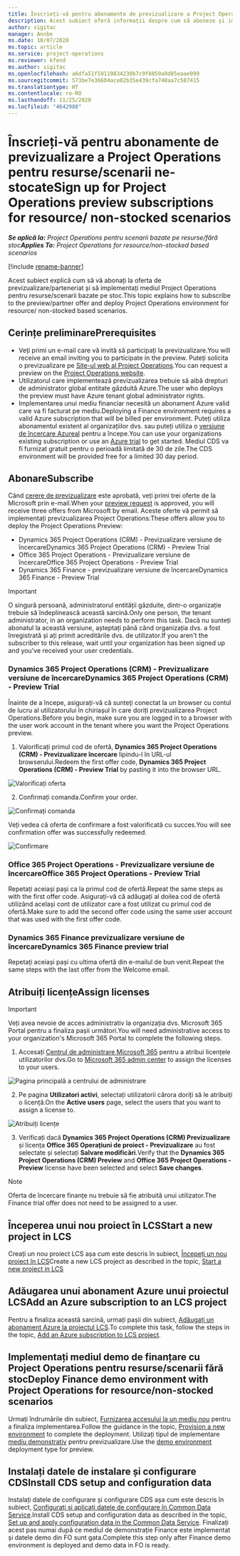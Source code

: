 ```yaml
---
title: Înscrieți-vă pentru abonamente de previzualizare a Project Operations pentru resurse/scenarii ne-stocate
description: Acest subiect oferă informații despre cum să aboneze și implementeze Project Operations pentru resurse/scenarii care nu sunt bazate pe stoc.
author: sigitac
manager: Annbe
ms.date: 10/07/2020
ms.topic: article
ms.service: project-operations
ms.reviewer: kfend
ms.author: sigitac
ms.openlocfilehash: a6dfa51f59119834230b7c9f8859a9d85eaae999
ms.sourcegitcommit: 573be7e36604ace82b35e439cfa748aa7c587415
ms.translationtype: HT
ms.contentlocale: ro-RO
ms.lasthandoff: 11/25/2020
ms.locfileid: "4642988"
---
```

# <a name="sign-up-for-project-operations-preview-subscriptions-for-resource-non-stocked-scenarios"></a><span data-ttu-id="eb512-103">Înscrieți-vă pentru abonamente de previzualizare a Project Operations pentru resurse/scenarii ne-stocate</span><span class="sxs-lookup"><span data-stu-id="eb512-103">Sign up for Project Operations preview subscriptions for resource/ non-stocked scenarios</span></span>

<span data-ttu-id="eb512-104">_**Se aplică la:** Project Operations pentru scenarii bazate pe resurse/fără stoc_</span><span class="sxs-lookup"><span data-stu-id="eb512-104">_**Applies To:** Project Operations for resource/non-stocked based scenarios_</span></span>

[!include [rename-banner](~/includes/cc-data-platform-banner.md)]

<span data-ttu-id="eb512-105">Acest subiect explică cum să vă abonați la oferta de previzualizare/parteneriat și să implementați mediul Project Operations pentru resurse/scenarii bazate pe stoc.</span><span class="sxs-lookup"><span data-stu-id="eb512-105">This topic explains how to subscribe to the preview/partner offer and deploy Project Operations environment for resource/ non-stocked based scenarios.</span></span>

## <a name="prerequisites"></a><span data-ttu-id="eb512-106">Cerințe preliminare</span><span class="sxs-lookup"><span data-stu-id="eb512-106">Prerequisites</span></span>

- <span data-ttu-id="eb512-107">Veți primi un e-mail care vă invită să participați la previzualizare.</span><span class="sxs-lookup"><span data-stu-id="eb512-107">You will receive an email inviting you to participate in the preview.</span></span> <span data-ttu-id="eb512-108">Puteți solicita o previzualizare pe [Site-ul web al Project Operations](https://dynamics.microsoft.com/en-us/project-operations/overview/).</span><span class="sxs-lookup"><span data-stu-id="eb512-108">You can request a preview on the [Project Operations website](https://dynamics.microsoft.com/en-us/project-operations/overview/).</span></span>
- <span data-ttu-id="eb512-109">Utilizatorul care implementează previzualizarea trebuie să aibă drepturi de administrator global entitate găzduită Azure.</span><span class="sxs-lookup"><span data-stu-id="eb512-109">The user who deploys the preview must have Azure tenant global administrator rights.</span></span>
- <span data-ttu-id="eb512-110">Implementarea unui mediu financiar necesită un abonament Azure valid care va fi facturat pe mediu.</span><span class="sxs-lookup"><span data-stu-id="eb512-110">Deploying a Finance environment requires a valid Azure subscription that will be billed per environment.</span></span> <span data-ttu-id="eb512-111">Puteți utiliza abonamentul existent al organizațiilor dvs. sau puteți utiliza o [versiune de încercare Azureal](https://azure.microsoft.com/en-us/free/) pentru a începe.</span><span class="sxs-lookup"><span data-stu-id="eb512-111">You can use your organizations existing subscription or use an [Azure trial](https://azure.microsoft.com/en-us/free/) to get started.</span></span> <span data-ttu-id="eb512-112">Mediul CDS va fi furnizat gratuit pentru o perioadă limitată de 30 de zile.</span><span class="sxs-lookup"><span data-stu-id="eb512-112">The CDS environment will be provided free for a limited 30 day period.</span></span>

## <a name="subscribe"></a><span data-ttu-id="eb512-113">Abonare</span><span class="sxs-lookup"><span data-stu-id="eb512-113">Subscribe</span></span>

<span data-ttu-id="eb512-114">Când [cerere de previzualizare](https://forms.office.com/FormsPro/Pages/ResponsePage.aspx?id=v4j5cvGGr0GRqy180BHbR56j8lZs0FdAvwT75_WNFyxUMkRDV1NYQU5TNjE2VjhKOVBUNVg2R0s1NC4u) este aprobată, veți primi trei oferte de la Microsoft prin e-mail.</span><span class="sxs-lookup"><span data-stu-id="eb512-114">When your [preview request](https://forms.office.com/FormsPro/Pages/ResponsePage.aspx?id=v4j5cvGGr0GRqy180BHbR56j8lZs0FdAvwT75_WNFyxUMkRDV1NYQU5TNjE2VjhKOVBUNVg2R0s1NC4u) is approved, you will receive three offers from Microsoft by email.</span></span> <span data-ttu-id="eb512-115">Aceste oferte vă permit să implementați previzualizarea Project Operations:</span><span class="sxs-lookup"><span data-stu-id="eb512-115">These offers allow you to deploy the Project Operations Preview:</span></span>

- <span data-ttu-id="eb512-116">Dynamics 365 Project Operations (CRM) - Previzualizare versiune de încercare</span><span class="sxs-lookup"><span data-stu-id="eb512-116">Dynamics 365 Project Operations (CRM) - Preview Trial</span></span>
- <span data-ttu-id="eb512-117">Office 365 Project Operations - Previzualizare versiune de încercare</span><span class="sxs-lookup"><span data-stu-id="eb512-117">Office 365 Project Operations - Preview Trial</span></span>
- <span data-ttu-id="eb512-118">Dynamics 365 Finance - previzualizare versiune de încercare</span><span class="sxs-lookup"><span data-stu-id="eb512-118">Dynamics 365 Finance - Preview Trial</span></span>

> [!IMPORTANT]
> <span data-ttu-id="eb512-119">O singură persoană, administratorul entității găzduite, dintr-o organizație trebuie să îndeplinească această sarcină.</span><span class="sxs-lookup"><span data-stu-id="eb512-119">Only one person, the tenant administrator, in an organization needs to perform this task.</span></span> <span data-ttu-id="eb512-120">Dacă nu sunteți abonatul la această versiune, așteptați până când organizația dvs. a fost înregistrată și ați primit acreditările dvs. de utilizator.</span><span class="sxs-lookup"><span data-stu-id="eb512-120">If you aren't the subscriber to this release, wait until your organization has been signed up and you've received your user credentials.</span></span>

### <a name="dynamics-365-project-operations-crm---preview-trial"></a><span data-ttu-id="eb512-121">Dynamics 365 Project Operations (CRM) - Previzualizare versiune de încercare</span><span class="sxs-lookup"><span data-stu-id="eb512-121">Dynamics 365 Project Operations (CRM) - Preview Trial</span></span> 

<span data-ttu-id="eb512-122">Înainte de a începe, asigurați-vă că sunteți conectat la un browser cu contul de lucru al utilizatorului în chiriașul în care doriți previzualizarea Project Operations.</span><span class="sxs-lookup"><span data-stu-id="eb512-122">Before you begin, make sure you are logged in to a browser with the user work account in the tenant where you want the Project Operations preview.</span></span>

1. <span data-ttu-id="eb512-123">Valorificați primul cod de ofertă, **Dynamics 365 Project Operations (CRM) - Previzualizare încercare** lipindu-l în URL-ul browserului.</span><span class="sxs-lookup"><span data-stu-id="eb512-123">Redeem the first offer code, **Dynamics 365 Project Operations (CRM) - Preview Trial** by pasting it into the browser URL.</span></span>

![Valorificați oferta](./media/16RedeemFirstOfferNew.png)

2. <span data-ttu-id="eb512-125">Confirmați comanda.</span><span class="sxs-lookup"><span data-stu-id="eb512-125">Confirm your order.</span></span>

![Confirmați comanda](./media/17ConfirmOrderNew.png)

<span data-ttu-id="eb512-127">Veți vedea că oferta de confirmare a fost valorificată cu succes.</span><span class="sxs-lookup"><span data-stu-id="eb512-127">You will see confirmation offer was successfully redeemed.</span></span>

![Confirmare](./media/18OrderConfirmationNew.png)

### <a name="office-365-project-operations---preview-trial"></a><span data-ttu-id="eb512-129">Office 365 Project Operations - Previzualizare versiune de încercare</span><span class="sxs-lookup"><span data-stu-id="eb512-129">Office 365 Project Operations - Preview Trial</span></span>

<span data-ttu-id="eb512-130">Repetați aceiași pași ca la primul cod de ofertă.</span><span class="sxs-lookup"><span data-stu-id="eb512-130">Repeat the same steps as with the first offer code.</span></span> <span data-ttu-id="eb512-131">Asigurați-vă că adăugați al doilea cod de ofertă utilizând același cont de utilizator care a fost utilizat cu primul cod de ofertă.</span><span class="sxs-lookup"><span data-stu-id="eb512-131">Make sure to add the second offer code using the same user account that was used with the first offer code.</span></span>

### <a name="dynamics-365-finance-preview-trial"></a><span data-ttu-id="eb512-132">Dynamics 365 Finance previzualizare versiune de încercare</span><span class="sxs-lookup"><span data-stu-id="eb512-132">Dynamics 365 Finance preview trial</span></span>

<span data-ttu-id="eb512-133">Repetați aceiași pași cu ultima ofertă din e-mailul de bun venit.</span><span class="sxs-lookup"><span data-stu-id="eb512-133">Repeat the same steps with the last offer from the Welcome email.</span></span>

## <a name="assign-licenses"></a><span data-ttu-id="eb512-134">Atribuiți licențe</span><span class="sxs-lookup"><span data-stu-id="eb512-134">Assign licenses</span></span>

> [!IMPORTANT]
> <span data-ttu-id="eb512-135">Veți avea nevoie de acces administrativ la organizația dvs. Microsoft 365 Portal pentru a finaliza pașii următori.</span><span class="sxs-lookup"><span data-stu-id="eb512-135">You will need administrative access to your organization's Microsoft 365 Portal to complete the following steps.</span></span>

1. <span data-ttu-id="eb512-136">Accesați [Centrul de administrare Microsoft 365](https://portal.office.com/) pentru a atribui licențele utilizatorilor dvs.</span><span class="sxs-lookup"><span data-stu-id="eb512-136">Go to [Microsoft 365 admin center](https://portal.office.com/) to assign the licenses to your users.</span></span>

![Pagina principală a centrului de administrare](./media/14AdminPortal.png)

2. <span data-ttu-id="eb512-138">Pe pagina **Utilizatori activi**, selectați utilizatorii cărora doriți să le atribuiți o licență.</span><span class="sxs-lookup"><span data-stu-id="eb512-138">On the **Active users** page, select the users that you want to assign a license to.</span></span>

![Atribuiți licențe](./media/15AssignLicenses.png)

3. <span data-ttu-id="eb512-140">Verificați dacă **Dynamics 365 Project Operations (CRM) Previzualizare** și licența **Office 365 Operațiuni de proiect - Previzualizare** au fost selectate și selectați **Salvare modificări**.</span><span class="sxs-lookup"><span data-stu-id="eb512-140">Verify that the **Dynamics 365 Project Operations (CRM) Preview** and **Office 365 Project Operations - Preview** license have been selected and select **Save changes**.</span></span>

> [!NOTE]
> <span data-ttu-id="eb512-141">Oferta de încercare finanțe nu trebuie să fie atribuită unui utilizator.</span><span class="sxs-lookup"><span data-stu-id="eb512-141">The Finance trial offer does not need to be assigned to a user.</span></span>

## <a name="start-a-new-project-in-lcs"></a><span data-ttu-id="eb512-142">Începerea unui nou proiect în LCS</span><span class="sxs-lookup"><span data-stu-id="eb512-142">Start a new project in LCS</span></span>

<span data-ttu-id="eb512-143">Creați un nou proiect LCS așa cum este descris în subiect, [Începeți un nou proiect în LCS](create-lcs-project.md)</span><span class="sxs-lookup"><span data-stu-id="eb512-143">Create a new LCS project as described in the topic, [Start a new project in LCS](create-lcs-project.md)</span></span>

## <a name="add-an-azure-subscription-to-an-lcs-project"></a><span data-ttu-id="eb512-144">Adăugarea unui abonament Azure unui proiectul LCS</span><span class="sxs-lookup"><span data-stu-id="eb512-144">Add an Azure subscription to an LCS project</span></span>

<span data-ttu-id="eb512-145">Pentru a finaliza această sarcină, urmați pașii din subiect, [Adăugați un abonament Azure la proiectul LCS](resource-add-azure-subscription-lcs-project.md).</span><span class="sxs-lookup"><span data-stu-id="eb512-145">To complete this task, follow the steps in the topic, [Add an Azure subscription to LCS project](resource-add-azure-subscription-lcs-project.md).</span></span>

## <a name="deploy-finance-demo-environment-with-project-operations-for-resourcenon-stocked-scenarios"></a><span data-ttu-id="eb512-146">Implementați mediul demo de finanțare cu Project Operations pentru resurse/scenarii fără stoc</span><span class="sxs-lookup"><span data-stu-id="eb512-146">Deploy Finance demo environment with Project Operations for resource/non-stocked scenarios</span></span>

<span data-ttu-id="eb512-147">Urmați îndrumările din subiect, [Furnizarea accesului la un mediu nou](resource-provision-new-environment.md) pentru a finaliza implementarea.</span><span class="sxs-lookup"><span data-stu-id="eb512-147">Follow the guidance in the topic, [Provision a new environment](resource-provision-new-environment.md) to complete the deployment.</span></span> <span data-ttu-id="eb512-148">Utilizați tipul de implementare [mediu demonstrativ](https://docs.microsoft.com/dynamics365/fin-ops-core/dev-itpro/deployment/deploy-demo-environment) pentru previzualizare.</span><span class="sxs-lookup"><span data-stu-id="eb512-148">Use the [demo environment](https://docs.microsoft.com/dynamics365/fin-ops-core/dev-itpro/deployment/deploy-demo-environment) deployment type for preview.</span></span> 

## <a name="install-cds-setup-and-configuration-data"></a><span data-ttu-id="eb512-149">Instalați datele de instalare și configurare CDS</span><span class="sxs-lookup"><span data-stu-id="eb512-149">Install CDS setup and configuration data</span></span>

<span data-ttu-id="eb512-150">Instalați datele de configurare și configurare CDS așa cum este descris în subiect, [Configurați și aplicați datele de configurare în Common Data Service](resource-apply-pro-setup-config-data.md).</span><span class="sxs-lookup"><span data-stu-id="eb512-150">Install CDS setup and configuration data as described in the topic, [Set up and apply configuration data in the Common Data Service](resource-apply-pro-setup-config-data.md).</span></span>
<span data-ttu-id="eb512-151">Finalizați acest pas numai după ce mediul de demonstrație Finance este implementat și datele demo din FO sunt gata.</span><span class="sxs-lookup"><span data-stu-id="eb512-151">Complete this step only after Finance demo environment is deployed and demo data in FO is ready.</span></span>
